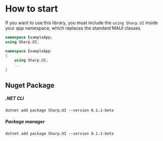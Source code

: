 # How to start

If you want to use this library, you must include the `using Sharp.UI` inside your app namespace, which replaces the standard MAUI classes.

```cs
namespace ExampleApp;
using Sharp.UI;
```

```cs
namespace ExampleApp
{
    using Sharp.UI;
    ...
}
```

## Nuget Package

##### .NET CLI

```
dotnet add package Sharp.UI --version 0.1.1-beta
```

##### Package manager

```
dotnet add package Sharp.UI --version 0.1.1-beta
```
